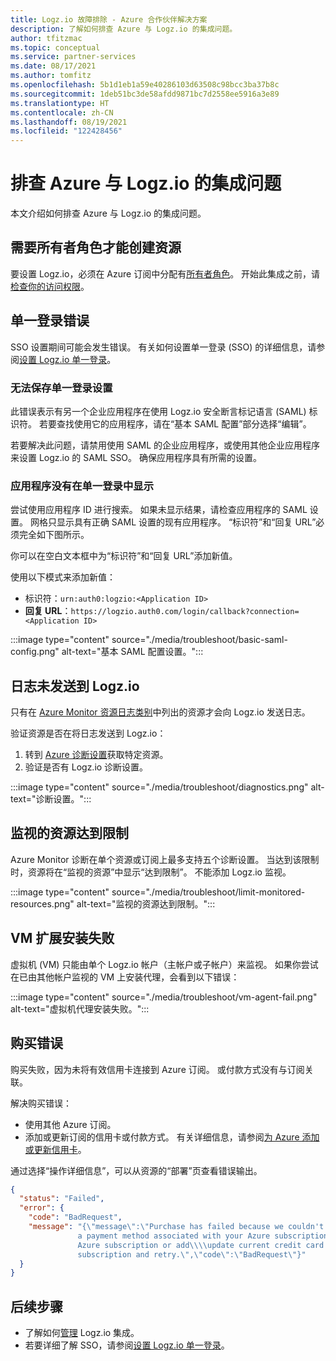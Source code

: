 ```yaml
---
title: Logz.io 故障排除 - Azure 合作伙伴解决方案
description: 了解如何排查 Azure 与 Logz.io 的集成问题。
author: tfitzmac
ms.topic: conceptual
ms.service: partner-services
ms.date: 08/17/2021
ms.author: tomfitz
ms.openlocfilehash: 5b1d1eb1a59e40286103d63508c98bcc3ba37b8c
ms.sourcegitcommit: 1deb51bc3de58afdd9871bc7d2558ee5916a3e89
ms.translationtype: HT
ms.contentlocale: zh-CN
ms.lasthandoff: 08/19/2021
ms.locfileid: "122428456"
---
```

# <a name="troubleshoot-logzio-integration-with-azure"></a>排查 Azure 与 Logz.io 的集成问题

本文介绍如何排查 Azure 与 Logz.io 的集成问题。

## <a name="owner-role-needed-to-create-resource"></a>需要所有者角色才能创建资源

要设置 Logz.io，必须在 Azure 订阅中分配有[所有者角色](../../role-based-access-control/rbac-and-directory-admin-roles.md#azure-roles)。 开始此集成之前，请[检查你的访问权限](../../role-based-access-control/check-access.md)。

## <a name="single-sign-on-errors"></a>单一登录错误

SSO 设置期间可能会发生错误。 有关如何设置单一登录 (SSO) 的详细信息，请参阅[设置 Logz.io 单一登录](setup-sso.md)。

### <a name="unable-to-save-single-sign-on-settings"></a>无法保存单一登录设置

此错误表示有另一个企业应用程序在使用 Logz.io 安全断言标记语言 (SAML) 标识符。 若要查找使用它的应用程序，请在“基本 SAML 配置”部分选择“编辑”。

若要解决此问题，请禁用使用 SAML 的企业应用程序，或使用其他企业应用程序来设置 Logz.io 的 SAML SSO。 确保应用程序具有所需的设置。

### <a name="application-not-shown-in-single-sign-on"></a>应用程序没有在单一登录中显示

尝试使用应用程序 ID 进行搜索。 如果未显示结果，请检查应用程序的 SAML 设置。 网格只显示具有正确 SAML 设置的现有应用程序。 “标识符”和“回复 URL”必须完全如下图所示。

你可以在空白文本框中为“标识符”和“回复 URL”添加新值。

使用以下模式来添加新值：

- 标识符：`urn:auth0:logzio:<Application ID>`
- **回复 URL**：`https://logzio.auth0.com/login/callback?connection=<Application ID>`

:::image type="content" source="./media/troubleshoot/basic-saml-config.png" alt-text="基本 SAML 配置设置。":::

## <a name="logs-not-being-sent-to-logzio"></a>日志未发送到 Logz.io

只有在 [Azure Monitor 资源日志类别](../../azure-monitor/essentials/resource-logs-categories.md)中列出的资源才会向 Logz.io 发送日志。

验证资源是否在将日志发送到 Logz.io：

1. 转到 [Azure 诊断设置](../../azure-monitor/essentials/diagnostic-settings.md)获取特定资源。
1. 验证是否有 Logz.io 诊断设置。

:::image type="content" source="./media/troubleshoot/diagnostics.png" alt-text="诊断设置。":::

## <a name="limit-reached-in-monitored-resources"></a>监视的资源达到限制

Azure Monitor 诊断在单个资源或订阅上最多支持五个诊断设置。 当达到该限制时，资源将在“监视的资源”中显示“达到限制”。 不能添加 Logz.io 监视。

:::image type="content" source="./media/troubleshoot/limit-monitored-resources.png" alt-text="监视的资源达到限制。":::

## <a name="vm-extension-installation-failed"></a>VM 扩展安装失败

虚拟机 (VM) 只能由单个 Logz.io 帐户（主帐户或子帐户）来监视。 如果你尝试在已由其他帐户监视的 VM 上安装代理，会看到以下错误：

:::image type="content" source="./media/troubleshoot/vm-agent-fail.png" alt-text="虚拟机代理安装失败。":::

## <a name="purchase-errors"></a>购买错误

购买失败，因为未将有效信用卡连接到 Azure 订阅。 或付款方式没有与订阅关联。

解决购买错误：

- 使用其他 Azure 订阅。
- 添加或更新订阅的信用卡或付款方式。 有关详细信息，请参阅[为 Azure 添加或更新信用卡](../../cost-management-billing/manage/change-credit-card.md)。

通过选择“操作详细信息”，可以从资源的“部署”页查看错误输出。

```json
{
  "status": "Failed",
  "error": {
    "code": "BadRequest",
    "message": "{\"message\":\"Purchase has failed because we couldn't find a valid credit card nor
               a payment method associated with your Azure subscription. Please use a different
               Azure subscription or add\\\\update current credit card or payment method for this
               subscription and retry.\",\"code\":\"BadRequest\"}"
  }
}
```

## <a name="next-steps"></a>后续步骤

- 了解如何[管理](manage.md) Logz.io 集成。
- 若要详细了解 SSO，请参阅[设置 Logz.io 单一登录](setup-sso.md)。
